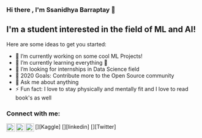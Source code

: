 ### Hi there , I'm Ssanidhya Barraptay  👋

## I'm a student interested in the field of ML and AI!
Here are some ideas to get you started:
- 🔭 I’m currently working on some cool ML Projects!
- 🌱 I’m currently learning everything 🤣
- 👯 I’m looking for internships in Data Science field
- 🥅 2020 Goals: Contribute more to the Open Source community
- 💬 Ask me about anything
- ⚡ Fun fact: I love to stay physically and mentally fit and I love to read book's as well

### Connect with me:

[<img align="left" alt="Ssanidhya24 | Kaggle" width="22px" src="https://www.kaggle.com/ssanidhyabarraptay" />][Kaggle]
[<img align="left" alt="Sanidhya24 | LinkedIn" width="22px" src="https://www.linkedin.com/in/ssanidhyabarraptay24/" />][linkedin]
[<img align="left" alt="Ssanidhya24 | Twitter" width="22px" src="https://twitter.com/Ssanidhya2" />][Twitter]

<br />

